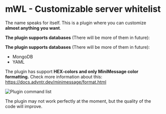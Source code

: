 # mWL - Customizable server whitelist

The name speaks for itself. This is a plugin where you can customize **almost anything you want**.

**The plugin supports databases** (There will be more of them in future):

**The plugin supports databases** (There will be more of them in future):
- MongoDB
- YAML

The plugin has support **HEX-colors and only MiniMessage color formatting.**
Check more information about this: https://docs.advntr.dev/minimessage/format.html

![Plugin command list](https://cdn.modrinth.com/data/QW7a456H/images/47d8bd73aeed67cb77c1da37c56ef953c2d9645e.png)

The plugin may not work perfectly at the moment, but the quality of the code will improve.
